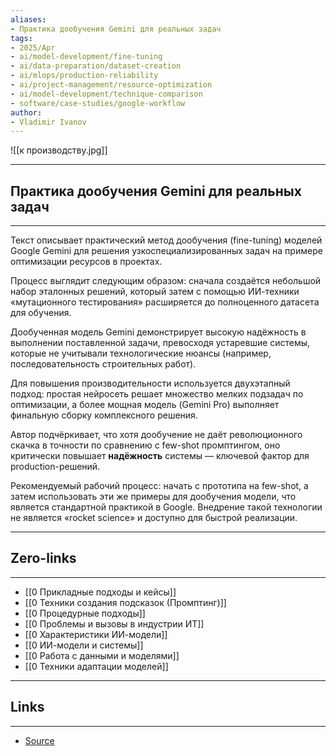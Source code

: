 ```yaml
---
aliases: 
- Практика дообучения Gemini для реальных задач 
tags:
- 2025/Apr
- ai/model-development/fine-tuning
- ai/data-preparation/dataset-creation
- ai/mlops/production-reliability
- ai/project-management/resource-optimization
- ai/model-development/technique-comparison
- software/case-studies/google-workflow
author:
- Vladimir Ivanov
---
```

![[к производству.jpg]]

-----
##  Практика дообучения Gemini для реальных задач 
-----
Текст описывает практический метод дообучения (fine-tuning) моделей Google Gemini для решения узкоспециализированных задач на примере оптимизации ресурсов в проектах.

Процесс выглядит следующим образом: сначала создаётся небольшой набор эталонных решений, который затем с помощью ИИ-техники «мутационного тестирования» расширяется до полноценного датасета для обучения. 

Дообученная модель Gemini демонстрирует высокую надёжность в выполнении поставленной задачи, превосходя устаревшие системы, которые не учитывали технологические нюансы (например, последовательность строительных работ).

Для повышения производительности используется двухэтапный подход: простая нейросеть решает множество мелких подзадач по оптимизации, а более мощная модель (Gemini Pro) выполняет финальную сборку комплексного решения.

Автор подчёркивает, что хотя дообучение не даёт революционного скачка в точности по сравнению с few-shot промптингом, оно критически повышает **надёжность** системы — ключевой фактор для production-решений. 

Рекомендуемый рабочий процесс: начать с прототипа на few-shot, а затем использовать эти же примеры для дообучения модели, что является стандартной практикой в Google. Внедрение такой технологии не является «rocket science» и доступно для быстрой реализации.

---
## Zero-links
---
- [[0 Прикладные подходы и кейсы]]
- [[0 Техники создания подсказок (Промптинг)]]
- [[0 Процедурные подходы]]
- [[0 Проблемы и вызовы в индустрии ИТ]]
- [[0 Характеристики ИИ-модели]]
- [[0 ИИ-модели и системы]]
- [[0 Работа с данными и моделями]]
- [[0 Техники адаптации моделей]]

---
## Links
---
- [Source](https://t.me/turboproject/1638)